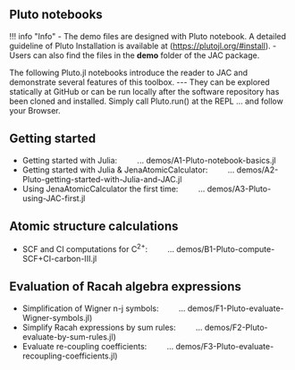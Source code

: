 ## Pluto notebooks
!!! info "Info"
    - The demo files are designed with Pluto notebook. A detailed guideline of Pluto Installation is available at 
      (https://plutojl.org/#install).
    - Users can also find the files in the **demo** folder of the JAC package.


The following Pluto.jl notebooks introduce the reader to JAC and demonstrate several features of this toolbox. ---
They can be explored statically at GitHub or can be run locally after the software repository has been cloned and installed.
Simply call Pluto.run() at the REPL ... and follow your Browser.

## Getting started

* Getting started with Julia:$\qquad$                        ... demos/A1-Pluto-notebook-basics.jl
* Getting started with Julia & JenaAtomicCalculator:$\qquad$ ... demos/A2-Pluto-getting-started-with-Julia-and-JAC.jl
* Using JenaAtomicCalculator the first time:$\qquad$         ... demos/A3-Pluto-using-JAC-first.jl

## Atomic structure calculations

* SCF and CI computations for C$^{2+}$:$\qquad$              ... demos/B1-Pluto-compute-SCF+CI-carbon-III.jl

## Evaluation of Racah algebra expressions

* Simplification of Wigner n-j symbols:$\qquad$              ... demos/F1-Pluto-evaluate-Wigner-symbols.jl)
* Simplify Racah expressions by sum rules:$\qquad$           ... demos/F2-Pluto-evaluate-by-sum-rules.jl)
* Evaluate re-coupling coefficients:$\qquad$                 ... demos/F3-Pluto-evaluate-recoupling-coefficients.jl)

